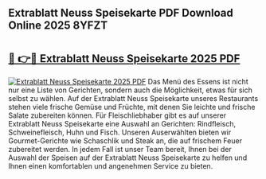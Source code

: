 ## Extrablatt Neuss Speisekarte PDF Download Online 2025 8YFZT

# <h2><a href="http://gccdrq2.nevu.top/?p=Extrablatt+Neuss+Speisekarte">🔗 👉🔴 Extrablatt Neuss Speisekarte 2025 PDF</a></h2>

[![Extrablatt Neuss Speisekarte 2025 PDF](https://i.imgur.com/dBaPXMq.png)](http://gccdrq2.nevu.top/?p=Extrablatt+Neuss+Speisekarte)
Das Menü des Essens ist nicht nur eine Liste von Gerichten, sondern auch die Möglichkeit, etwas für sich selbst zu wählen. Auf der Extrablatt Neuss Speisekarte unseres Restaurants stehen viele frische Gemüse und Früchte, mit denen Sie leichte und frische Salate zubereiten können. Für Fleischliebhaber gibt es auf unserer Extrablatt Neuss Speisekarte eine Auswahl an Gerichten: Rindfleisch, Schweinefleisch, Huhn und Fisch. Unseren Auserwählten bieten wir Gourmet-Gerichte wie Schaschlik und Steak an, die auf frischem Feuer zubereitet werden. In jedem Fall ist unser Team bereit, Ihnen bei der Auswahl der Speisen auf der Extrablatt Neuss Speisekarte zu helfen und Ihnen einen komfortablen und angenehmen Service zu bieten.
